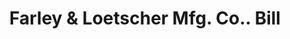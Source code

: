 ---
doi: 10.7916/D89S3304
date_other: '1919'
date_other_textual: '1919'
form: printed ephemera
genre:
- Invoices
name:
- Farley & Loetscher Mfg. Co.
object_in_context_url: https://biggert.cul.columbia.edu/items/view/ave_biggert_00141
subject_hierarchical_geographic:
- Dubuque, Iowa, United States
subject_name:
- Farley & Loetscher Mfg. Co.
title: Farley & Loetscher Mfg. Co.. Bill
sort_title: Farley & Loetscher Mfg. Co.. Bill
call_number: ave_biggert_00141
coordinates:
- 42.504321,-90.686865
pid: ave_biggert_00141
identifiers: ave_biggert_00141
thumbnail: https://derivativo-1.library.columbia.edu/iiif/2/ldpd:342934/full/!256,256/0/native.jpg
permalink: /biggert/ave_biggert_00141/
layout: iiif-image-page
---